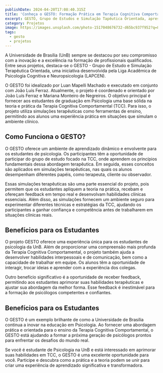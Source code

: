 ```yaml
---
publishDate: 2024-04-20T17:08:40.315Z
title: 'Conheça o GESTO: Formação Prática em Terapia Cognitiva Comportamental'
excerpt: GESTO, Grupo de Estudos e Simulação Tapêutica Orientada, apresenta-se.
category: Projetos
image: https://images.unsplash.com/photo-1517048676732-d65bc937f952?q=80&w=2940&auto=format&fit=crop&ixlib=rb-4.0.3&ixid=M3wxMjA3fDB8MHxwaG90by1wYWdlfHx8fGVufDB8fHx8fA%3D%3D
tags:
  - gesto
  - projetos
---
```

A Universidade de Brasília (UnB) sempre se destacou por seu compromisso com a inovação e a excelência na formação de profissionais qualificados. Entre seus projetos, destaca-se o GESTO - Grupo de Estudo e Simulação Terapêutica Orientada, uma iniciativa desenvolvida pela Liga Acadêmica de Psicologia Cognitiva e Neuropsicologia (LAPCEN).

O GESTO foi idealizado por Luan Mapelli Machado e executado em conjunto com João Luís Ferraz. Atualmente, o projeto é coordenado e orientado por João Luís Ferraz e Mariana Monteiro de Negreiros. O objetivo principal é fornecer aos estudantes de graduação em Psicologia uma base sólida na teoria e prática da Terapia Cognitiva Comportamental (TCC). Para isso, o projeto utiliza simulações terapêuticas como ferramentas de ensino, permitindo aos alunos uma experiência prática em situações que simulam o ambiente clínico.

## Como Funciona o GESTO?
O GESTO oferece um ambiente de aprendizado dinâmico e envolvente para os estudantes de psicologia. Os participantes têm a oportunidade de participar do grupo de estudo focado na TCC, onde aprendem os princípios fundamentais dessa abordagem terapêutica. Em seguida, esses conceitos são aplicados em simulações terapêuticas, nas quais os alunos desempenham diferentes papéis, como terapeuta, cliente ou observador.

Essas simulações terapêuticas são uma parte essencial do projeto, pois permitem que os estudantes apliquem a teoria na prática, recebam e ofereçam feedback em tempo real e desenvolvam habilidades clínicas essenciais. Além disso, as simulações fornecem um ambiente seguro para experimentar diferentes técnicas e estratégias da TCC, ajudando os participantes a ganhar confiança e competência antes de trabalharem em situações clínicas reais.

## Benefícios para os Estudantes
O projeto GESTO oferece uma experiência única para os estudantes de psicologia da UnB. Além de proporcionar uma compreensão mais profunda da Terapia Cognitiva Comportamental, o projeto também ajuda a desenvolver habilidades interpessoais e de comunicação, bem como a capacidade de trabalhar em equipe. Os alunos têm a oportunidade de interagir, trocar ideias e aprender com a experiência dos colegas.

Outro benefício significativo é a oportunidade de receber feedback, permitindo aos estudantes aprimorar suas habilidades terapêuticas e ajustar sua abordagem da melhor forma. Esse feedback é inestimável para a formação de psicólogos competentes e confiantes.

## Benefícios para os Estudantes
O GESTO é um exemplo brilhante de como a Universidade de Brasília continua a inovar na educação em Psicologia. Ao fornecer uma abordagem prática e orientada para o ensino da Terapia Cognitiva Comportamental, o GESTO está ajudando a formar a próxima geração de psicólogos prontos para enfrentar os desafios do mundo real.

Se você é estudante de Psicologia na UnB e está interessado em aprimorar suas habilidades em TCC, o GESTO é uma excelente oportunidade para você. Participe e descubra como a prática e a teoria podem se unir para criar uma experiência de aprendizado significativa e transformadora.
